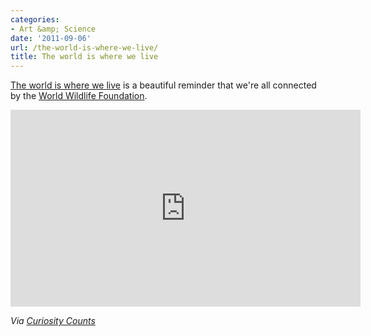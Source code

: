 ```yaml
---
categories:
- Art &amp; Science
date: '2011-09-06'
url: /the-world-is-where-we-live/
title: The world is where we live
---
```


<a href="http://vimeo.com/26068168">The world is where we live</a> is a beautiful reminder that we're all connected by the <a href="http://myworld.panda.org/">World Wildlife Foundation</a>.

<iframe class="alignc" src="https://player.vimeo.com/video/26068168" width="560" height="315" frameborder="0"></iframe>

<em>Via <a href="http://curiositycounts.com/post/8107928412/the-world-is-where-we-live-absolutely-beautiful">Curiosity Counts</a></em>